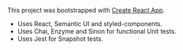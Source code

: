This project was bootstrapped with [Create React App](https://github.com/facebookincubator/create-react-app).

- Uses React, Semantic UI and styled-components.
- Uses Chai, Enzyme and Sinon for functional Unit tests.
- Uses Jest for Snapshot tests.